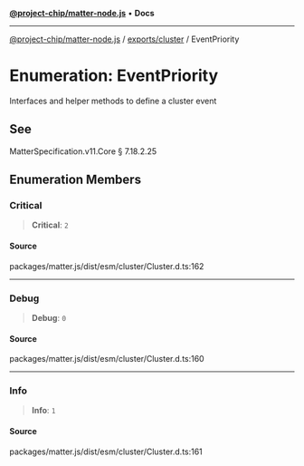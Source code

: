 [**@project-chip/matter-node.js**](../../../README.md) • **Docs**

***

[@project-chip/matter-node.js](../../../modules.md) / [exports/cluster](../README.md) / EventPriority

# Enumeration: EventPriority

Interfaces and helper methods to define a cluster event

## See

MatterSpecification.v11.Core § 7.18.2.25

## Enumeration Members

### Critical

> **Critical**: `2`

#### Source

packages/matter.js/dist/esm/cluster/Cluster.d.ts:162

***

### Debug

> **Debug**: `0`

#### Source

packages/matter.js/dist/esm/cluster/Cluster.d.ts:160

***

### Info

> **Info**: `1`

#### Source

packages/matter.js/dist/esm/cluster/Cluster.d.ts:161
